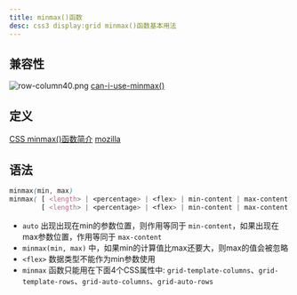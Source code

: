 ```yaml
---
title: minmax()函数
desc: css3 display:grid minmax()函数基本用法
---
```

## 兼容性

![row-column40.png](row-column40.png)
[can-i-use-minmax()](https://caniuse.com/?search=minmax)

## 定义

[CSS minmax()函数简介](https://www.zhangxinxu.com/wordpress/2019/11/css-grid-minmax/)
[mozilla](https://developer.mozilla.org/zh-CN/docs/Web/CSS/minmax)

## 语法

```css
minmax(min, max)
minmax( [ <length> | <percentage> | <flex> | min-content | max-content | auto ] ,
        [ <length> | <percentage> | <flex> | min-content | max-content | auto ] )
```

- `auto` 出现出现在min的参数位置，则作用等同于 `min-content`，如果出现在max参数位置，作用等同于 `max-content`
- `minmax(min, max)` 中，如果min的计算值比max还要大，则max的值会被忽略
- `<flex>` 数据类型不能作为min参数使用
- `minmax` 函数只能用在下面4个CSS属性中: `grid-template-columns`、`grid-template-rows`、`grid-auto-columns`、`grid-auto-rows`
